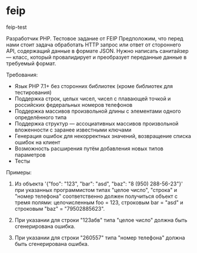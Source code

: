 # feip
feip-test

Разработчик PHP. Тестовое задание от FEIP
Предположим, что перед нами стоит задача обработать HTTP запрос или ответ от стороннего API, содержащий данные в формате JSON. 
Нужно написать санитайзер — класс, который провалидирует и преобразует переданные данные в требуемый формат.

Требования:

 - Язык PHP 7.1+ без сторонних библиотек (кроме библиотек для тестирования)
 - Поддержка строк, целых чисел, чисел с плавающей точкой и российских федеральных номеров телефонов
 - Поддержка массивов произвольной длины с элементами одного определённого типа
 - Поддержка структур — ассоциативных массивов произвольной вложенности с заранее известными ключами
 - Генерация ошибок для некорректных значений, возвращение списка ошибок на клиент
 - Возможность расширения путём добавления новых типов параметров
 - Тесты

Примеры:

1. Из объекта '{"foo": "123", "bar": "asd", "baz": "8 (950) 288-56-23"}' при указанных программистом типах "целое число", "строка" и "номер телефона" соответственно должен получиться объект с тремя полями: целочисленным foo = 123, строковым bar = "asd" и строковым "baz" = "79502885623".

2. При указании для строки "123абв" типа "целое число" должна быть сгенерирована ошибка.

3. При указании для строки "260557" типа "номер телефона" должна быть сгенерирована ошибка.